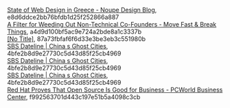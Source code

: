 [State of Web Design in Greece - Noupe Design Blog](http://www.noupe.com/showcases/state-of-web-design-in-greece.html), e8d6ddce2bb76bfdb1d25f252866a887  
[A Filter for Weeding Out Non-Technical Co-Founders - Move Fast &amp; Break Things](http://blog.waxman.me/a-simple-filter-for-weeding-out-non-technical), a4d9d100bf5ac9e724a2bde8a1c3337b  
[[No Title]](http://www.reuters.com/article/2011/03/29/us-amazon-idUSTRE72S13H20110329), 87a73fbfaf6f6d33e3be3eb3c551980b  
[SBS Dateline | China s Ghost Cities](http://www.sbs.com.au/dateline/story/about/id/601007/n/China-s-Ghost-Cities), 4bfe2b8d9e27730c5d43d85f25cb4969  
[SBS Dateline | China s Ghost Cities](http://www.sbs.com.au/dateline/story/about/id/601007/n/China-s-Ghost-Cities), 4bfe2b8d9e27730c5d43d85f25cb4969  
[SBS Dateline | China s Ghost Cities](http://www.sbs.com.au/dateline/story/about/id/601007/n/China-s-Ghost-Cities), 4bfe2b8d9e27730c5d43d85f25cb4969  
[Red Hat Proves That Open Source Is Good for Business - PCWorld Business Center](http://www.pcworld.com/businesscenter/article/223346/red_hat_proves_that_open_source_is_good_for_business.html), f992563701d443c197e51b5a4098c3cb  
